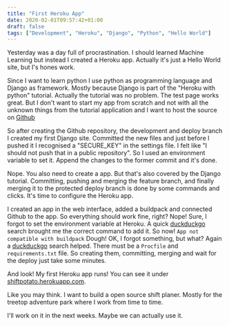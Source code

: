 ```yaml
---
title: "First Heroku App"
date: 2020-02-01T09:57:42+01:00
draft: false
tags: ["Development", "Heroku", "Django", "Python", "Hello World"]
---
```


Yesterday was a day full of procrastination.
I should learned Machine Learning but instead I created a Heroku app.
Actually it's just a Hello World site, but I's hones work.

Since I want to learn python I use python as programming language and Django as framework.
Mostly because Django is part of the "Heroku with python" tutorial.
Actually the tutorial was no problem.
The test page works great.
But I don't want to start my app from scratch and not with all the unknown things from the tutorial application and I want to host the source on [Github](https://github.com/worldpotato/shiftpotato)

So after creating the Github repository, the development and deploy branch I created my first Django site.
Committed the new files and just before I pushed it I recognised a "SECURE_KEY" in the settings file.
I felt like "I should not push that in a public repository".
So I used an environment variable to set it.
Append the changes to the former commit and it's done.

Nope. You also need to create a app.
But that's also covered by the Django tutorial.
Committing, pushing and merging the feature branch, and finally merging it to the protected deploy branch is done by some commands and clicks.
It's time to configure the Heroku app.

I created an app in the web interface, added a buildpack and connected Github to the app.
So everything should work fine, right?
Nope!
Sure, I forgot to set the environment variable at Heroku.
A quick [duckduckgo](duck.com) search brought me the correct command to add it.
So now!
`App not compatible with buildpack` Dough!
OK, I forgot something, but what?
Again a [duckduckgo](duck.com) search helped.
There must be a `Procfile` and `requirements.txt` file.
So creating them, committing, merging and wait for the deploy just take some minutes.

And look! My first Heroku app runs! You can see it under [shiftpotato.herokuapp.com](shiftpotato.herokuapp.com).

Like you may think. I want to build a open source shift planer. Mostly for the treetop adventure park where I work from time to time.

I'll work on it in the next weeks. Maybe we can actually use it.

